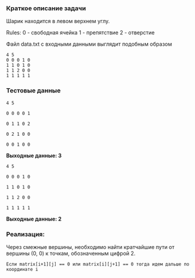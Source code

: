 ### Краткое описание задачи

Шарик находится в левом верхнем углу.

Rules:
0 - свободная ячейка
1 - препятствие
2 - отверстие

Файл data.txt с входными данными выглядит подобным образом

```
4 5
0 0 0 1 0
1 1 0 1 0
1 1 2 0 0
1 1 1 1 1
```

### Тестовые данные
```
4 5

0 0 0 0 1

0 1 1 0 2

0 2 1 0 0

0 0 1 0 0
```

**Выходные данные: 3**
```
4 5

0 0 0 1 0

1 1 0 1 0

1 1 2 0 0

1 1 1 1 1
```
**Выходные данные: 2**

### Реализация:

Через смежные вершины, необходимо найти кратчайшие пути от вершины (0, 0) к точкам, обозначенным цифрой 2.

```
Если matrix[i+1][j] == 0 или matrix[i][j+1] == 0 тогда идем дальше по координате i
```


